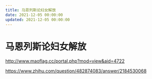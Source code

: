 ```yaml
---
title: 马恩列斯论妇女解放
date: 2021-12-05 00:00:00
updated: 2021-12-05 00:00:00
---
```


# 马恩列斯论妇女解放

http://www.maoflag.cc/portal.php?mod=view&aid=4722

https://www.zhihu.com/question/482874083/answer/2184530068
